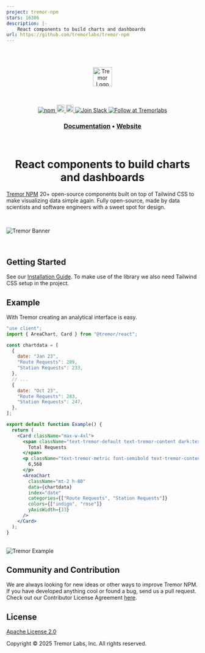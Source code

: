 ```yaml
---
project: tremor-npm
stars: 16386
description: |-
    React components to build charts and dashboards
url: https://github.com/tremorlabs/tremor-npm
---
```


<br />
<br />
<p align="center">
  <a href="https://npm.tremor.so">
    <picture>
       <source media="(prefers-color-scheme: dark)" srcset="images/tremor-logo-dark.svg">
      <source media="(prefers-color-scheme: light)" srcset="images/tremor-logo-light.svg">
    <img alt="Tremor Logo" src="images/tremor-logo-light.svg" height="50"/>
    </picture>
  </a>
</p>
<div align="center">
<br />
<br />

<div align="center">
  <a href="https://npmjs.com/package/@tremor/react">
    <img alt="npm" src="https://img.shields.io/npm/dm/@tremor/react?color=3b82f6&label=npm&logo=npm&labelColor=334155">
  </a>
  <a href="https://npm.tremor.so/docs/getting-started/installation">
    <img alt="Read the documentation" src="https://img.shields.io/badge/Docs-blue?style=flat&logo=readthedocs&color=3b82f6&labelColor=334155&logoColor=f5f5f5" height="20" width="auto">
  </a>
  <a href="https://github.com/tremorlabs/tremor-npm/blob/main/License">
    <img alt="License Apache 2.0" src="https://img.shields.io/badge/license-Apache 2.0-blue.svg?style=flat&color=3b82f6&labelColor=334155 " height="20" width="auto">
  </a>
  <a href="https://join.slack.com/t/tremor-community/shared_invite/zt-21ug6czv6-RckDPEAR6GdYOqfMGKOWpQ">
    <img src="https://img.shields.io/badge/Join-important.svg?color=4A154B&label=Slack&logo=slack&labelColor=334155&logoColor=f5f5f5" alt="Join Slack" />
  </a>
  <a href="https://twitter.com/intent/follow?screen_name=tremorlabs">
    <img src="https://img.shields.io/badge/Follow-important.svg?color=000000&label=@tremorlabs&logo=X&labelColor=334155&logoColor=f5f5f5" alt="Follow at Tremorlabs" />
  </a>
</div>
<h3 align="center">
  <a href="https://npm.tremor.so/docs/getting-started/installation">Documentation</a> &bull;
  <a href="https://npm.tremor.so">Website</a>
</h3>
<br />
  <h1>React components to build charts and dashboards</h1>
</div>

[Tremor NPM](https://npm.tremor.so/) 20+ open-source components built on top of Tailwind CSS to make visualizing data simple again. Fully open-source, made by data scientists and software engineers with a sweet spot for design.

<br />

![Tremor Banner](images/banner-github-readme.png)

<br />

## Getting Started

See our [Installation Guide](https://npm.tremor.so/docs/getting-started/installation). To make use of the library we also need Tailwind CSS setup in the project.

## Example

With Tremor creating an analytical interface is easy.

```jsx
"use client";
import { AreaChart, Card } from "@tremor/react";

const chartdata = [
  {
    date: "Jan 23",
    "Route Requests": 289,
    "Station Requests": 233,
  },
  // ...
  {
    date: "Oct 23",
    "Route Requests": 283,
    "Station Requests": 247,
  },
];

export default function Example() {
  return (
    <Card className="max-w-4xl">
      <span className="text-tremor-default text-tremor-content dark:text-dark-tremor-content">
        Total Requests
      </span>
      <p className="text-tremor-metric font-semibold text-tremor-content-strong dark:text-dark-tremor-content-strong">
        6,568
      </p>
      <AreaChart
        className="mt-2 h-80"
        data={chartdata}
        index="date"
        categories={["Route Requests", "Station Requests"]}
        colors={["indigo", "rose"]}
        yAxisWidth={33}
      />
    </Card>
  );
}
```

<br />

<picture>
  <source media="(prefers-color-scheme: dark)" srcset="images/example-dark.png">
  <source media="(prefers-color-scheme: light)" srcset="images/example-light.png">
  <img alt="Tremor Example" src="images/example-light.png"/>
</picture>

## Community and Contribution

We are always looking for new ideas or other ways to improve Tremor NPM. If you have developed anything cool or found a bug, send us a pull request. Check out our Contributor License Agreement [here](https://tremor.so/contributors).

## License

[Apache License 2.0](https://github.com/tremorlabs/tremor-npm/blob/main/License)

Copyright &copy; 2025 Tremor Labs, Inc. All rights reserved.

